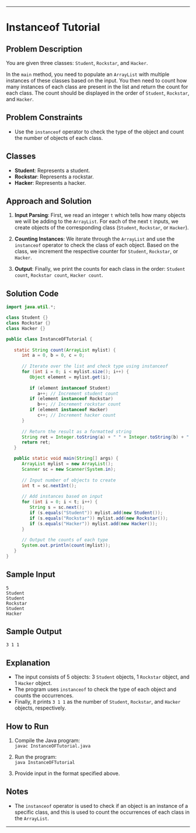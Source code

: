 
---

# Instanceof Tutorial

## Problem Description
You are given three classes: `Student`, `Rockstar`, and `Hacker`. 

In the `main` method, you need to populate an `ArrayList` with multiple instances of these classes based on the input. You then need to count how many instances of each class are present in the list and return the count for each class. The count should be displayed in the order of `Student`, `Rockstar`, and `Hacker`.

## Problem Constraints
- Use the `instanceof` operator to check the type of the object and count the number of objects of each class.

## Classes
- **Student**: Represents a student.
- **Rockstar**: Represents a rockstar.
- **Hacker**: Represents a hacker.

## Approach and Solution
1. **Input Parsing**: First, we read an integer `t` which tells how many objects we will be adding to the `ArrayList`. For each of the next `t` inputs, we create objects of the corresponding class (`Student`, `Rockstar`, or `Hacker`).
   
2. **Counting Instances**: We iterate through the `ArrayList` and use the `instanceof` operator to check the class of each object. Based on the class, we increment the respective counter for `Student`, `Rockstar`, or `Hacker`.

3. **Output**: Finally, we print the counts for each class in the order: `Student count`, `Rockstar count`, `Hacker count`.

## Solution Code

```java
import java.util.*;

class Student {}
class Rockstar {}
class Hacker {}

public class InstanceOFTutorial {
    
   static String count(ArrayList mylist) {
      int a = 0, b = 0, c = 0;
      
      // Iterate over the list and check type using instanceof
      for (int i = 0; i < mylist.size(); i++) {
         Object element = mylist.get(i);
         
         if (element instanceof Student)
            a++; // Increment student count
         if (element instanceof Rockstar)
            b++; // Increment rockstar count
         if (element instanceof Hacker)
            c++; // Increment hacker count
      }
      
      // Return the result as a formatted string
      String ret = Integer.toString(a) + " " + Integer.toString(b) + " " + Integer.toString(c);
      return ret;
   }

   public static void main(String[] args) {
      ArrayList mylist = new ArrayList();
      Scanner sc = new Scanner(System.in);
      
      // Input number of objects to create
      int t = sc.nextInt();
      
      // Add instances based on input
      for (int i = 0; i < t; i++) {
         String s = sc.next();
         if (s.equals("Student")) mylist.add(new Student());
         if (s.equals("Rockstar")) mylist.add(new Rockstar());
         if (s.equals("Hacker")) mylist.add(new Hacker());
      }
      
      // Output the counts of each type
      System.out.println(count(mylist));
   }
}
```

## Sample Input
```
5
Student
Student
Rockstar
Student
Hacker
```

## Sample Output
```
3 1 1
```

## Explanation
- The input consists of 5 objects: 3 `Student` objects, 1 `Rockstar` object, and 1 `Hacker` object.
- The program uses `instanceof` to check the type of each object and counts the occurrences.
- Finally, it prints `3 1 1` as the number of `Student`, `Rockstar`, and `Hacker` objects, respectively.

## How to Run
1. Compile the Java program:  
   `javac InstanceOFTutorial.java`
   
2. Run the program:  
   `java InstanceOFTutorial`

3. Provide input in the format specified above.

## Notes
- The `instanceof` operator is used to check if an object is an instance of a specific class, and this is used to count the occurrences of each class in the `ArrayList`.

--- 